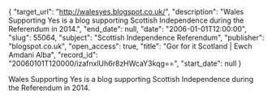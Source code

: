 {
  "target_url": "http://walesyes.blogspot.co.uk/", 
  "description": "Wales Supporting Yes is a blog supporting Scottish Independence during the Referendum in 2014.", 
  "end_date": null, 
  "date": "2006-01-01T12:00:00", 
  "slug": 55064, 
  "subject": "Scottish Independence Referendum", 
  "publisher": "blogspot.co.uk", 
  "open_access": true, 
  "title": "Gor for it Scotland | Ewch Amdani Alba", 
  "record_id": "20060101T120000/izafnxlUh6r8zHWcaY3kqg==", 
  "start_date": null
}

Wales Supporting Yes is a blog supporting Scottish Independence during the Referendum in 2014.